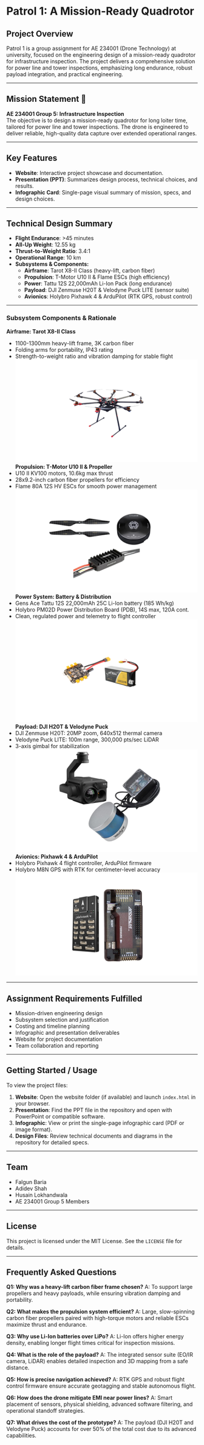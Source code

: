 # Patrol 1: A Mission-Ready Quadrotor

## Project Overview
Patrol 1 is a group assignment for AE 234001 (Drone Technology) at university, focused on the engineering design of a mission-ready quadrotor for infrastructure inspection. The project delivers a comprehensive solution for power line and tower inspections, emphasizing long endurance, robust payload integration, and practical engineering.

---

## Mission Statement 🎯
**AE 234001 Group 5: Infrastructure Inspection**  
The objective is to design a mission-ready quadrotor for long loiter time, tailored for power line and tower inspections. The drone is engineered to deliver reliable, high-quality data capture over extended operational ranges.

---

## Key Features
- **Website**: Interactive project showcase and documentation.
- **Presentation (PPT)**: Summarizes design process, technical choices, and results.
- **Infographic Card**: Single-page visual summary of mission, specs, and design choices.

---

## Technical Design Summary
- **Flight Endurance**: >45 minutes
- **All-Up Weight**: 12.55 kg
- **Thrust-to-Weight Ratio**: 3.4:1
- **Operational Range**: 10 km
- **Subsystems & Components:**
	- **Airframe**: Tarot X8-II Class (heavy-lift, carbon fiber)
	- **Propulsion**: T-Motor U10 II & Flame ESCs (high efficiency)
	- **Power**: Tattu 12S 22,000mAh Li-Ion Pack (long endurance)
	- **Payload**: DJI Zenmuse H20T & Velodyne Puck LITE (sensor suite)
	- **Avionics**: Holybro Pixhawk 4 & ArduPilot (RTK GPS, robust control)

---

### Subsystem Components & Rationale

**Airframe: Tarot X8-II Class**
- 1100-1300mm heavy-lift frame, 3K carbon fiber
- Folding arms for portability, IP43 rating
- Strength-to-weight ratio and vibration damping for stable flight
![Frame](assets/frame.png)
**Propulsion: T-Motor U10 II & Propeller**
- U10 II KV100 motors, 10.6kg max thrust
- 28x9.2-inch carbon fiber propellers for efficiency
- Flame 80A 12S HV ESCs for smooth power management
![Motor](assets/rotor.png)
**Power System: Battery & Distribution**
- Gens Ace Tattu 12S 22,000mAh 25C Li-Ion battery (185 Wh/kg)
- Holybro PM02D Power Distribution Board (PDB), 14S max, 120A cont.
- Clean, regulated power and telemetry to flight controller
![Power](assets/power.png)
**Payload: DJI H20T & Velodyne Puck**
- DJI Zenmuse H20T: 20MP zoom, 640x512 thermal camera
- Velodyne Puck LITE: 100m range, 300,000 pts/sec LiDAR
- 3-axis gimbal for stabilization
![Payload](assets/Payload.png)
**Avionics: Pixhawk 4 & ArduPilot**
- Holybro Pixhawk 4 flight controller, ArduPilot firmware
- Holybro M8N GPS with RTK for centimeter-level accuracy
![Avionics](assets/avionics.png)
---


## Assignment Requirements Fulfilled
- Mission-driven engineering design
- Subsystem selection and justification
- Costing and timeline planning
- Infographic and presentation deliverables
- Website for project documentation
- Team collaboration and reporting

---

## Getting Started / Usage
To view the project files:
1. **Website**: Open the website folder (if available) and launch `index.html` in your browser.
2. **Presentation**: Find the PPT file in the repository and open with PowerPoint or compatible software.
3. **Infographic**: View or print the single-page infographic card (PDF or image format).
4. **Design Files**: Review technical documents and diagrams in the repository for detailed specs.

---

## Team
- Falgun Baria
- Adidev Shah
- Husain Lokhandwala
- AE 234001 Group 5 Members

---

## License
This project is licensed under the MIT License. See the `LICENSE` file for details.

---


## Frequently Asked Questions

**Q1: Why was a heavy-lift carbon fiber frame chosen?**
A: To support large propellers and heavy payloads, while ensuring vibration damping and portability.

**Q2: What makes the propulsion system efficient?**
A: Large, slow-spinning carbon fiber propellers paired with high-torque motors and reliable ESCs maximize thrust and endurance.

**Q3: Why use Li-Ion batteries over LiPo?**
A: Li-Ion offers higher energy density, enabling longer flight times critical for inspection missions.

**Q4: What is the role of the payload?**
A: The integrated sensor suite (EO/IR camera, LiDAR) enables detailed inspection and 3D mapping from a safe distance.

**Q5: How is precise navigation achieved?**
A: RTK GPS and robust flight control firmware ensure accurate geotagging and stable autonomous flight.

**Q6: How does the drone mitigate EMI near power lines?**
A: Smart placement of sensors, physical shielding, advanced software filtering, and operational standoff strategies.

**Q7: What drives the cost of the prototype?**
A: The payload (DJI H20T and Velodyne Puck) accounts for over 50% of the total cost due to its advanced capabilities.
